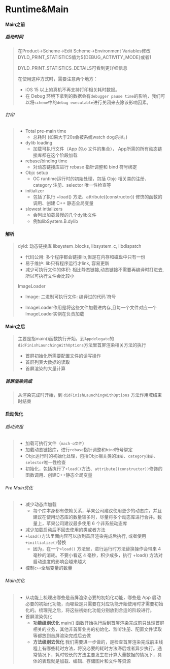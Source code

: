 # Runtime&Main



#### Main之前

##### 启动时间

> 在Product->Scheme->Edit Scheme->Environment Variables修改DYLD_PRINT_STATISTICS值为${DEBUG_ACTIVITY_MODE}或者1
>
> DYLD_PRINT_STATISTICS_DETAILS可看到更详细信息
>
> 在使用这种方式时，需要注意两个地方：
>
> - iOS 15 以上的真机不再支持打印相关耗时数据。
> - 在 Debug 环境下拿到的数据会有`debugger pause time`的影响，我们可以将`scheme`中的`debug executable`进行关闭来去除该影响因素。

###### 打印

> - Total pre-main time
>   - 总耗时 (如果大于20s会被系统watch dog杀掉。)
> - dylib loading
>   - 加载可执行文件（App 的.o 文件的集合）， App所需的所有动态链接库都在这个阶段加载
> - rebase/binding time
>   - 对动态链接库进行 rebase 指针调整和 bind 符号绑定
> - Objc setup
>   - OC runtime运行时的初始处理，包括 Objc 相关类的注册、category 注册、selector 唯一性检查等
> - initializer
>   - 包括了执行 +load() 方法、attribute((constructor)) 修饰的函数的调用、创建 C++ 静态全局变量
> - slowest intializers
>   - 会列出加载最慢的几个dylib文件
>   - 例如libSystem.B.dylib



#### 解析

> dyld: 动态链接库 libsystem_blocks, libsystem_c, libdispatch
>
> - 代码公用: 多个程序都会链接lib,但是在内存和磁盘中只有一份
> - 易于维护: lib只有程序运行才link, 容易更新
> - 减少可执行文件的体积: 相比静态链接,动态链接不需要再编译时打进去, 所以可执行文件会比较小
>
> ImageLoader
>
> - Image: 二进制可执行文件: 编译过的代码`符号
>
> - ImageLoader作用是将这些文件加载进内存,且每一个文件对应一个ImageLoader实例在负责加载



#### Main之后

> 主要是指main()函数执行开始，到`Appdelegate`的`didFinishLaunchingWithOptions`方法里首屏渲染相关方法的执行
>
> - 首屏初始化所需要配置文件的读写操作
> - 首屏列表大数据的读取
> - 首屏渲染的大量计算

##### 首屏渲染完成

> 从渲染完成时开始，到 `didFinishLaunchingWithOptions` 方法作用域结束时结束



#### 启动优化

###### 启动流程

> - 加载可执行文件（`mach-o文件`）
> - 加载动态链接库，进行`rebase`指针调整和`bind`符号绑定
> - Objc运行时的初始化处理，包括Objc相关类的`注册`、`category注册`、`selector`唯一性检查
> - 初始化，包括执行了`+load()`方法、`attribute((constructor))`修饰的函数调用、创建C++静态全局变量

###### Pre Main优化

> - 减少动态库加载
>   - 每个库本身都有依赖关系，苹果公司建议使用更少的动态库，并且建议在使用动态库的数量较多时，尽量将多个动态库进行合并。数量上，苹果公司建议最多使用 6 个非系统动态库
> - 减少加载启动后不回去使用的类或者方法
> - `+load()`方法里面内容可以放到首屏渲染完成后执行, 或者使用`+initlialize()`替换
>   - 因为，在一个`+load()` 方法里，进行运行时方法替换操作会带来 4 毫秒的消耗。不要小看这 4 毫秒，积少成多，执行 +load() 方法对启动速度的影响会越来越大
> - 控制`c++`全局变量的数量

###### Main优化

> - 从功能上梳理出哪些是首屏渲染必要的初始化功能，哪些是 App 启动必要的初始化功能，而哪些是只需要在对应功能开始使用时才需要初始化的。梳理完之后，将这些初始化功能分别放到合适的阶段进行。
> - 首屏渲染优化
>   - **功能级别优化** 
>     main() 函数开始执行后到首屏渲染完成前只处理首屏相关的业务，其他非首屏业务的初始化、监听注册、配置文件读取等都放到首屏渲染完成后去做
>   - **方法级别去优化** 
>     我们需要进一步做的，是检查首屏渲染完成前主线程上有哪些耗时方法，将没必要的耗时方法滞后或者异步执行。通常情况下，耗时较长的方法主要发生在计算大量数据的情况下，具体的表现就是加载、编辑、存储图片和文件等资源



